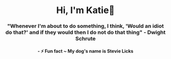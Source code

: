 <h1 align="center">Hi, I'm Katie🖤</h1>
<h3 align="center">"Whenever I'm about to do something, I think, 'Would an idiot do that?' and if they would then I do not do that thing" - Dwight Schrute</h3>

<h4 align="center">- ⚡ Fun fact ~ My dog's name is Stevie Licks</h4>
